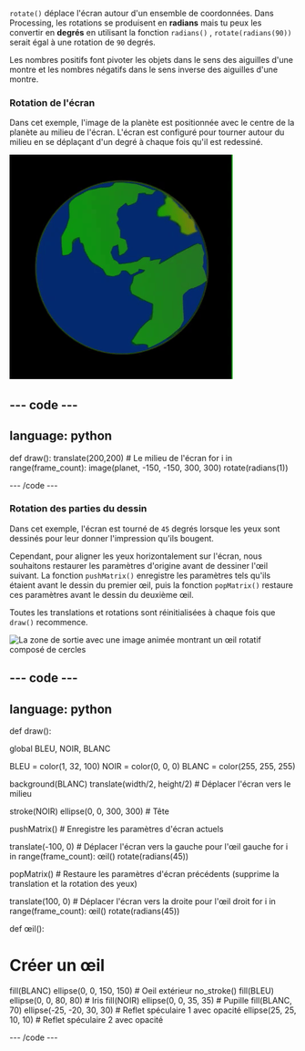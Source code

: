 
`rotate()` déplace l'écran autour d'un ensemble de coordonnées. Dans Processing, les rotations se produisent en **radians** mais tu peux les convertir en **degrés** en utilisant la fonction `radians()` , `rotate(radians(90))` serait égal à une rotation de `90` degrés.

Les nombres positifs font pivoter les objets dans le sens des aiguilles d'une montre et les nombres négatifs dans le sens inverse des aiguilles d'une montre.

### Rotation de l'écran

Dans cet exemple, l'image de la planète est positionnée avec le centre de la planète au milieu de l'écran. L'écran est configuré pour tourner autour du milieu en se déplaçant d'un degré à chaque fois qu'il est redessiné.

![La zone de sortie avec une planète tournant autour du centre](images/rotate_planet.gif)

--- code ---
---
language: python
---

def draw(): 
  translate(200,200) # Le milieu de l'écran 
  for i in range(frame_count): 
    image(planet, -150, -150, 300, 300) 
    rotate(radians(1))

--- /code ---

### Rotation des parties du dessin

Dans cet exemple, l'écran est tourné de `45` degrés lorsque les yeux sont dessinés pour leur donner l'impression qu'ils bougent.

Cependant, pour aligner les yeux horizontalement sur l'écran, nous souhaitons restaurer les paramètres d'origine avant de dessiner l'œil suivant. La fonction `pushMatrix()` enregistre les paramètres tels qu'ils étaient avant le dessin du premier œil, puis la fonction `popMatrix()` restaure ces paramètres avant le dessin du deuxième œil.

Toutes les translations et rotations sont réinitialisées à chaque fois que `draw()` recommence.

![La zone de sortie avec une image animée montrant un œil rotatif composé de cercles](images/rotate_œils.gif)

--- code ---
---
language: python
---

def draw():
  
  global BLEU, NOIR, BLANC

  BLEU = color(1, 32, 100)
  NOIR = color(0, 0, 0)
  BLANC = color(255, 255, 255)
 
  background(BLANC)
  translate(width/2, height/2) # Déplacer l'écran vers le milieu 

  stroke(NOIR)
  ellipse(0, 0, 300, 300) # Tête
  
  pushMatrix() # Enregistre les paramètres d'écran actuels
  
  translate(-100, 0) # Déplacer l'écran vers la gauche pour l'œil gauche
  for i in range(frame_count):
    œil()
    rotate(radians(45))

  popMatrix() # Restaure les paramètres d'écran précédents (supprime la translation et la rotation des yeux)
  
  translate(100, 0) # Déplacer l'écran vers la droite pour l'œil droit
  for i in range(frame_count):
    œil()
    rotate(radians(45))    
  
def œil():
  
# Créer un œil
  fill(BLANC)
  ellipse(0, 0, 150, 150) # Oeil extérieur
  no_stroke()
  fill(BLEU)
  ellipse(0, 0, 80, 80) # Iris
  fill(NOIR)
  ellipse(0, 0, 35, 35) # Pupille
  fill(BLANC, 70)
  ellipse(-25, -20, 30, 30) # Reflet spéculaire 1 avec opacité
  ellipse(25, 25, 10, 10) # Reflet spéculaire 2 avec opacité

--- /code ---
